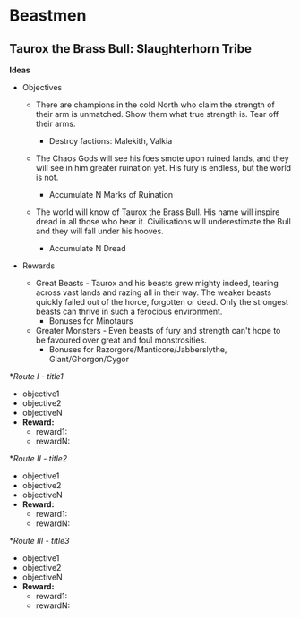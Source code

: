 # Beastmen

## Taurox the Brass Bull: Slaughterhorn Tribe

**Ideas**

  * Objectives
    * There are champions in the cold North who claim the strength of their arm is unmatched.
      Show them what true strength is. Tear off their arms.
      * Destroy factions: Malekith, Valkia

    * The Chaos Gods will see his foes smote upon ruined lands, and they will see in him greater ruination
      yet. His fury is endless, but the world is not.
      * Accumulate N Marks of Ruination
    * The world will know of Taurox the Brass Bull. His name will inspire dread in all those who hear it.
      Civilisations will underestimate the Bull and they will fall under his hooves.
      * Accumulate N Dread

  * Rewards
    * Great Beasts - Taurox and his beasts grew mighty indeed, tearing across vast lands and 
      razing all in their way. The weaker beasts quickly failed out of the horde, forgotten or dead. 
      Only the strongest beasts can thrive in such a ferocious environment.
      * Bonuses for Minotaurs
    * Greater Monsters - Even beasts of fury and strength can't hope to be favoured over
      great and foul monstrosities.
      * Bonuses for Razorgore/Manticore/Jabberslythe, Giant/Ghorgon/Cygor

**Route I - title1*
  * objective1
  * objective2
  * objectiveN
  * **Reward:** 
    * reward1: 
    * rewardN:

**Route II - title2*
  * objective1
  * objective2
  * objectiveN
  * **Reward:** 
    * reward1: 
    * rewardN:

**Route III - title3*
  * objective1
  * objective2
  * objectiveN
  * **Reward:** 
    * reward1: 
    * rewardN:
